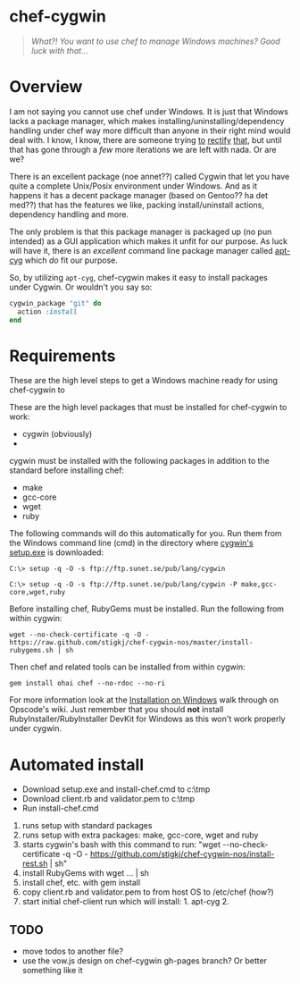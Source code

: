 chef-cygwin
===========

> _What?! You want to use chef to manage Windows machines? Good luck with that..._

Overview
========

I am not saying you cannot use chef under Windows. It is just that Windows lacks a package manager, which makes
installing/uninstalling/dependency handling under chef way more difficult than anyone in their right mind would deal
with. I know, I know, there are someone trying [to][1] [rectify][2] [that][3], but until that has gone through a _few_
more iterations we are left with nada. Or are we?

There is an excellent package (noe annet??) called Cygwin that let you have quite a complete Unix/Posix environment
under Windows. And as it happens it has a decent package manager (based on Gentoo?? ha det med??) that has the features
we like, packing install/uninstall actions, dependency handling and more.

The only problem is that this package manager is packaged up (no pun intended) as a GUI application which makes it
unfit for our purpose. As luck will have it, there is an _excellent_ command line package manager called [apt-cyg][4]
which _do_ fit our purpose.

So, by utilizing `apt-cyg`, chef-cygwin makes it easy to install packages under Cygwin. Or wouldn't you say so:

```ruby
cygwin_package "git" do
  action :install
end
```

Requirements
============

These are the high level steps to get a Windows machine ready for using chef-cygwin to

These are the high level packages that must be installed for chef-cygwin to work:

* cygwin (obviously)
*



cygwin must be installed with the following packages in addition to the standard before installing chef:

* make
* gcc-core 
* wget
* ruby

The following commands will do this automatically for you. Run them from the Windows command line (cmd) in the directory
where [cygwin's setup.exe][5] is downloaded:

```
C:\> setup -q -O -s ftp://ftp.sunet.se/pub/lang/cygwin
```

```
C:\> setup -q -O -s ftp://ftp.sunet.se/pub/lang/cygwin -P make,gcc-core,wget,ruby
```

Before installing chef, RubyGems must be installed. Run the following from within cygwin:

```
wget --no-check-certificate -q -O - https://raw.github.com/stigkj/chef-cygwin-nos/master/install-rubygems.sh | sh
```

Then chef and related tools can be installed from within cygwin:

```
gem install ohai chef --no-rdoc --no-ri
```

For more information look at the [Installation on Windows][6] walk through on Opscode's wiki. Just remember that you
should **not** install RubyInstaller/RubyInstaller DevKit for Windows as this won't work properly under cygwin.

Automated install
=================

* Download setup.exe and install-chef.cmd to c:\tmp
* Download client.rb and validator.pem to c:\tmp
* Run install-chef.cmd
 1. runs setup with standard packages
 2. runs setup with extra packages: make, gcc-core, wget and ruby
 3. starts cygwin's bash with this command to run: "wget --no-check-certificate -q -O - https://github.com/stigkj/chef-cygwin-nos/install-rest.sh | sh"
   3. install RubyGems with wget ... | sh
   4. install chef, etc. with gem install
   5. copy client.rb and validator.pem to from host OS to /etc/chef (how?)
   6. start initial chef-client run which will install:
     1. apt-cyg
     2.

TODO
----
* move todos to another file?
* use the vow.js design on chef-cygwin gh-pages branch? Or better something like it


[1]: http://coapp.org
[2]: https://github.com/chocolatey/chocolatey
[3]: http://code.google.com/p/windows-package-manager
[4]: http://code.google.com/p/apt-cyg
[5]: http://cygwin.org/setup.exe
[6]: http://wiki.opscode.com/display/chef/Installation+on+Windows


